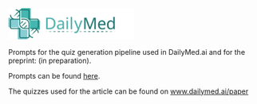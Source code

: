 <img src="images/full-logo.svg" alt="Pipeline workflow" width="50%">


Prompts for the quiz generation pipeline used in DailyMed.ai and for the preprint: (in preparation).

Prompts can be found [here](prompts/README.md).

The quizzes used for the article can be found on www.dailymed.ai/paper
